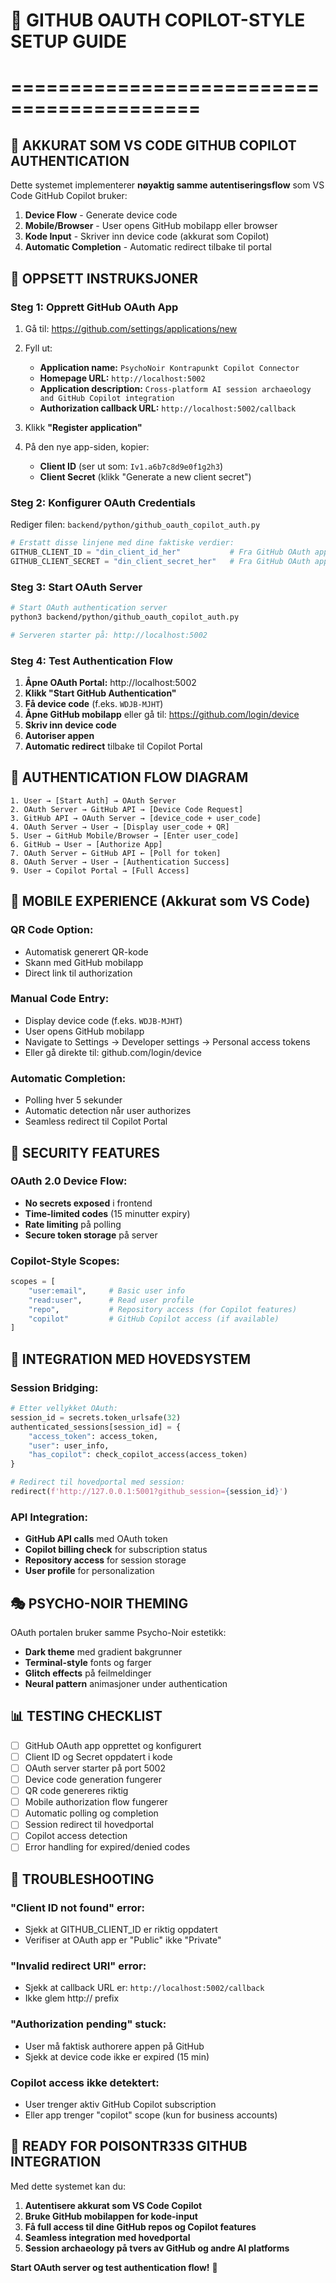 # 📱 GITHUB OAUTH COPILOT-STYLE SETUP GUIDE
# ==========================================

## 🎯 **AKKURAT SOM VS CODE GITHUB COPILOT AUTHENTICATION**

Dette systemet implementerer **nøyaktig samme autentiseringsflow** som VS Code GitHub Copilot bruker:

1. **Device Flow** - Generate device code
2. **Mobile/Browser** - User opens GitHub mobilapp eller browser
3. **Kode Input** - Skriver inn device code (akkurat som Copilot)
4. **Automatic Completion** - Automatic redirect tilbake til portal

## 🔧 **OPPSETT INSTRUKSJONER**

### **Steg 1: Opprett GitHub OAuth App**

1. Gå til: https://github.com/settings/applications/new
2. Fyll ut:
   - **Application name:** `PsychoNoir Kontrapunkt Copilot Connector`
   - **Homepage URL:** `http://localhost:5002`
   - **Application description:** `Cross-platform AI session archaeology and GitHub Copilot integration`
   - **Authorization callback URL:** `http://localhost:5002/callback`

3. Klikk **"Register application"**

4. På den nye app-siden, kopier:
   - **Client ID** (ser ut som: `Iv1.a6b7c8d9e0f1g2h3`)
   - **Client Secret** (klikk "Generate a new client secret")

### **Steg 2: Konfigurer OAuth Credentials**

Rediger filen: `backend/python/github_oauth_copilot_auth.py`

```python
# Erstatt disse linjene med dine faktiske verdier:
GITHUB_CLIENT_ID = "din_client_id_her"           # Fra GitHub OAuth app
GITHUB_CLIENT_SECRET = "din_client_secret_her"   # Fra GitHub OAuth app
```

### **Steg 3: Start OAuth Server**

```bash
# Start OAuth authentication server
python3 backend/python/github_oauth_copilot_auth.py

# Serveren starter på: http://localhost:5002
```

### **Steg 4: Test Authentication Flow**

1. **Åpne OAuth Portal:** http://localhost:5002
2. **Klikk "Start GitHub Authentication"**
3. **Få device code** (f.eks. `WDJB-MJHT`)
4. **Åpne GitHub mobilapp** eller gå til: https://github.com/login/device
5. **Skriv inn device code**
6. **Autoriser appen**
7. **Automatic redirect** tilbake til Copilot Portal

## 🔄 **AUTHENTICATION FLOW DIAGRAM**

```
1. User → [Start Auth] → OAuth Server
2. OAuth Server → GitHub API → [Device Code Request]
3. GitHub API → OAuth Server → [device_code + user_code]
4. OAuth Server → User → [Display user_code + QR]
5. User → GitHub Mobile/Browser → [Enter user_code]
6. GitHub → User → [Authorize App]
7. OAuth Server ← GitHub API ← [Poll for token]
8. OAuth Server → User → [Authentication Success]
9. User → Copilot Portal → [Full Access]
```

## 📱 **MOBILE EXPERIENCE (Akkurat som VS Code)**

### **QR Code Option:**
- Automatisk generert QR-kode
- Skann med GitHub mobilapp
- Direct link til authorization

### **Manual Code Entry:**
- Display device code (f.eks. `WDJB-MJHT`)
- User opens GitHub mobilapp
- Navigate to Settings → Developer settings → Personal access tokens
- Eller gå direkte til: github.com/login/device

### **Automatic Completion:**
- Polling hver 5 sekunder
- Automatic detection når user authorizes
- Seamless redirect til Copilot Portal

## 🔐 **SECURITY FEATURES**

### **OAuth 2.0 Device Flow:**
- **No secrets exposed** i frontend
- **Time-limited codes** (15 minutter expiry)
- **Rate limiting** på polling
- **Secure token storage** på server

### **Copilot-Style Scopes:**
```python
scopes = [
    "user:email",     # Basic user info
    "read:user",      # Read user profile
    "repo",           # Repository access (for Copilot features)
    "copilot"         # GitHub Copilot access (if available)
]
```

## 🚀 **INTEGRATION MED HOVEDSYSTEM**

### **Session Bridging:**
```python
# Etter vellykket OAuth:
session_id = secrets.token_urlsafe(32)
authenticated_sessions[session_id] = {
    "access_token": access_token,
    "user": user_info,
    "has_copilot": check_copilot_access(access_token)
}

# Redirect til hovedportal med session:
redirect(f'http://127.0.0.1:5001?github_session={session_id}')
```

### **API Integration:**
- **GitHub API calls** med OAuth token
- **Copilot billing check** for subscription status
- **Repository access** for session storage
- **User profile** for personalization

## 🎭 **PSYCHO-NOIR THEMING**

OAuth portalen bruker samme Psycho-Noir estetikk:
- **Dark theme** med gradient bakgrunner
- **Terminal-style** fonts og farger
- **Glitch effects** på feilmeldinger
- **Neural pattern** animasjoner under authentication

## 📊 **TESTING CHECKLIST**

- [ ] GitHub OAuth app opprettet og konfigurert
- [ ] Client ID og Secret oppdatert i kode
- [ ] OAuth server starter på port 5002
- [ ] Device code generation fungerer
- [ ] QR code genereres riktig
- [ ] Mobile authorization flow fungerer
- [ ] Automatic polling og completion
- [ ] Session redirect til hovedportal
- [ ] Copilot access detection
- [ ] Error handling for expired/denied codes

## 🔧 **TROUBLESHOOTING**

### **"Client ID not found" error:**
- Sjekk at GITHUB_CLIENT_ID er riktig oppdatert
- Verifiser at OAuth app er "Public" ikke "Private"

### **"Invalid redirect URI" error:**
- Sjekk at callback URL er: `http://localhost:5002/callback`
- Ikke glem http:// prefix

### **"Authorization pending" stuck:**
- User må faktisk authorere appen på GitHub
- Sjekk at device code ikke er expired (15 min)

### **Copilot access ikke detektert:**
- User trenger aktiv GitHub Copilot subscription
- Eller app trenger "copilot" scope (kun for business accounts)

## 🎯 **READY FOR POISONTR33S GITHUB INTEGRATION**

Med dette systemet kan du:
1. **Autentisere akkurat som VS Code Copilot**
2. **Bruke GitHub mobilappen for kode-input**
3. **Få full access til dine GitHub repos og Copilot features**
4. **Seamless integration med hovedportal**
5. **Session archaeology på tvers av GitHub og andre AI platforms**

**Start OAuth server og test authentication flow!** 🚀
